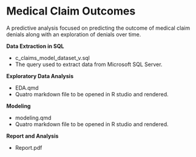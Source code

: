 # Medical Claim Outcomes
A predictive analysis focused on predicting the outcome of medical claim denials along with an exploration of denials over time.

**Data Extraction in SQL**
* c_claims_model_dataset_v.sql
* The query used to extract data from Microsoft SQL Server.

**Exploratory Data Analysis**
* EDA.qmd
* Quatro markdown file to be opened in R studio and rendered.

**Modeling**
* modeling.qmd
* Quatro markdown file to be opened in R studio and rendered.

**Report and Analysis**
* Report.pdf
